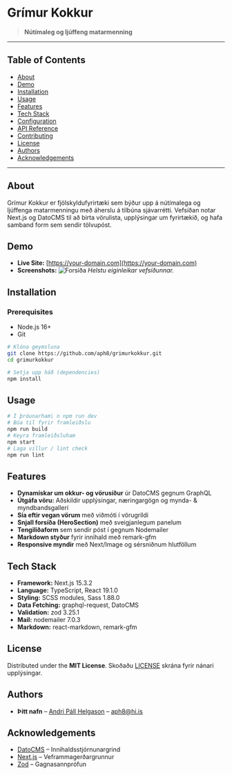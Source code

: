 # Grímur Kokkur

> **Nútímaleg og ljúffeng matarmenning**

---

## Table of Contents

* [About](#about)
* [Demo](#demo)
* [Installation](#installation)
* [Usage](#usage)
* [Features](#features)
* [Tech Stack](#tech-stack)
* [Configuration](#configuration)
* [API Reference](#api-reference)
* [Contributing](#contributing)
* [License](#license)
* [Authors](#authors)
* [Acknowledgements](#acknowledgements)

---

## About

Grímur Kokkur er fjölskyldufyrirtæki sem býður upp á nútímalega og ljúffenga matarmenningu með áherslu á tilbúna sjávarrétti. Vefsíðan notar Next.js og DatoCMS til að birta vörulista, upplýsingar um fyrirtækið, og hafa samband form sem sendir tölvupóst.

## Demo

* **Live Site:** [https://your-domain.com](https://your-domain.com)
* **Screenshots:**
  ![Forsíða](path/to/homepage.png)
  *Helstu eiginleikar vefsíðunnar.*

## Installation

### Prerequisites

* Node.js 16+
* Git

```bash
# Klóna geymsluna
git clone https://github.com/aph8/grimurkokkur.git
cd grimurkokkur

# Setja upp háð (dependencies)
npm install
```

## Usage

```bash
# Í þróunarham\ n npm run dev
# Búa til fyrir framleiðslu
npm run build
# Keyra framleiðsluham
npm start
# Laga villur / lint check
npm run lint
```

## Features

* **Dynamískar um okkur- og vörusíður** úr DatoCMS gegnum GraphQL
* **Útgáfa vöru:** Aðskildir upplýsingar, næringargögn og mynda- & myndbandsgallerí
* **Sía eftir vegan vörum** með viðmóti í vörugrildi
* **Snjall forsíða (HeroSection)** með sveigjanlegum panelum
* **Tengiliðafor­m** sem sendir póst í gegnum Nodemailer
* **Markdown styður** fyrir innihald með remark-gfm
* **Responsive myndir** með Next/Image og sérsniðnum hlutföllum

## Tech Stack

* **Framework:** Next.js 15.3.2
* **Language:** TypeScript, React 19.1.0
* **Styling:** SCSS modules, Sass 1.88.0
* **Data Fetching:** graphql-request, DatoCMS
* **Validation:** zod 3.25.1
* **Mail:** nodemailer 7.0.3
* **Markdown:** react-markdown, remark-gfm


## License

Distributed under the **MIT License**. Skoðaðu [LICENSE](LICENSE) skrána fyrir nánari upplýsingar.

## Authors

* **Þitt nafn** – [Andri Páll Helgason](https://github.com/aph8) – [aph8@hi.is](mailto:aph8@hi.is)

## Acknowledgements

* [DatoCMS](https://www.datocms.com) – Innihaldsstjórnunargrind
* [Next.js](https://nextjs.org) – Veframmagerðargrunnur
* [Zod](https://github.com/colinhacks/zod) – Gagnasannprófun
